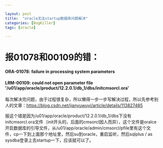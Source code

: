 ```yaml
---

layout: post
title:  "oracle无法startup数据库问题解决"
categories: [BugKiller]
tags: [oracle]

---
```


# 报01078和00109的错：  

#### ORA-01078: failure in processing system parameters

#### LRM-00109: could not open parameter file '/u01/app/oracle/product/12.2.0.1/db_1/dbs/initcmsorcl.ora'  



每次解决完问题，由于过程很复杂，所以懒得一步一步写解决过程，所以先参考别人的文章：<https://blog.csdn.net/jianyuwuyi/article/details/113827485>  

报这个错是因为/u01/app/oracle/product/12.2.0.1/db_1/dbs下没有initcmsorcl.ora文件（init开头的，后面的cmsorcl因人而异），这个文件是oralce开启数据库的引导文件，从/u01/app/oracle/admin/cmsorcl/pfile里有这个文件，cp一下到上面那个地址里，然后su到oracle，重启监听，然后sqlplus / as sysdba登录上去startup一下，应该就可以了。